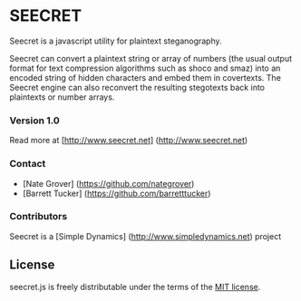 # SEECRET #

Seecret is a javascript utility for plaintext steganography. 

Seecret can convert a plaintext string or array of numbers (the usual output format for text compression algorithms such as shoco and smaz) into an encoded string of hidden characters and embed them in covertexts. The Seecret engine can also reconvert the resulting stegotexts back into plaintexts or number arrays.

### Version 1.0 ###
Read more at [http://www.seecret.net] (http://www.seecret.net)

### Contact ###

* [Nate Grover] (https://github.com/nategrover)
* [Barrett Tucker] (https://github.com/barretttucker)

### Contributors ###
Seecret is a [Simple Dynamics] (http://www.simpledynamics.net) project

## License

seecret.js is freely distributable under the terms of the [MIT license](https://github.com/simpledynamics/seecret/blob/master/LICENSE).